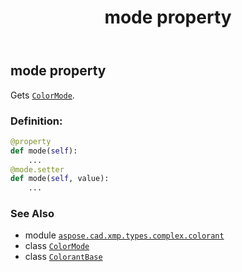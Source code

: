 ﻿---
title: mode property
second_title: Aspose.CAD for Python via .NET API References
description: 
type: docs
weight: 50
url: /aspose.cad.xmp.types.complex.colorant/colorantbase/mode/
is_root: false
---

## mode property


Gets [`ColorMode`](/cad/python-net/aspose.cad.xmp.types.complex.colorant/colormode).
### Definition:
```python
@property
def mode(self):
    ...
@mode.setter
def mode(self, value):
    ...
```

### See Also
* module [`aspose.cad.xmp.types.complex.colorant`](../../)
* class [`ColorMode`](/cad/python-net/aspose.cad.xmp.types.complex.colorant/colormode)
* class [`ColorantBase`](/cad/python-net/aspose.cad.xmp.types.complex.colorant/colorantbase)
